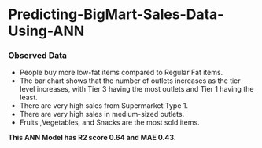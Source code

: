 # Predicting-BigMart-Sales-Data-Using-ANN
### Observed Data
* People buy more low-fat items compared to Regular Fat items.
* The bar chart shows that the number of outlets increases as the tier level increases, with Tier 3 having the most outlets and Tier 1 having the least.
* There are very high sales from Supermarket Type 1.
* There are very high sales in medium-sized outlets.
* Fruits ,Vegetables, and Snacks are the most sold items.

**This ANN Model has R2 score 0.64 and MAE 0.43.**
  
  
